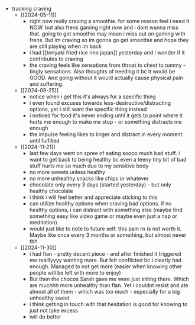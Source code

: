   * tracking craving
    * [[2024-05-11]]
      * right now really craving a smoothie. for some reason feel i need it NOW. but also frens gaming right now and i dont wanna miss that. going to get smoothie may mean i miss out on gaming with frens. But im craving so im gonna go get smoothie and hope they are still playing when im back
      * i had [[teriyaki fried rice neo japan]] yesterday and i wonder if it contributes to craving
      * the craving feels like sensations from throat to chest to tummy - tingly sensations. Also thoughts of needing it bc it would be GOOD. And going without it would actually cause physical pain and suffering.
    * [[2024-09-25]]
      * notice when i get this it's always for a specific thing
      * i even found excuses towards less-destructive/distracting options, yet i still want the specific thing instead
      * i noticed for food it's never ending until it gets to point where it hurts me enough to make me stop - or something distracts me enough
      * the impulse feeling likes to linger and distract in every moment until fulfilled
    * [[2024-11-21]]
      * last few days went on spree of eating soooo much bad stuff. i want to get back to being healthy bc even a teeny tiny bit of bad stuff hurts me so much due to my sensitive body
      * no more sweets unless healthy
      * no more unhealthy snacks like chips or whatever
      * chocolate only every 3 days (started yesterday) - but only healthy chocolate
      * i think i will feel better and appreciate sticking to this
      * can utilize healthy options when craving bad options. if no healthy options, i can distract with something else (maybe find something easy like video game or maybe even just a nap or meditation)
      * would just like to note to future self: this pain rn is not worth it. Maybe like once every 3 months or something, but almost never tbh
    * [[2024-11-30]]
      * i had flan - pretty decent piece - and after finished it triggered me realllyyyy wanting more. But felt conflicted bc i clearly had enough. Managed to not get more (easier when knowing other people will be left with more to enjoy)
      * But then the chocos Sarah gave me were just sitting there. Which are muchhh more unhealthy than flan. Yet i couldnt resist and ate almost all of them - which was too much - especially for a big unhealthy sweet
      * i think getting in touch with that hesitation is good for knowing to just not take excess
      * will do better
